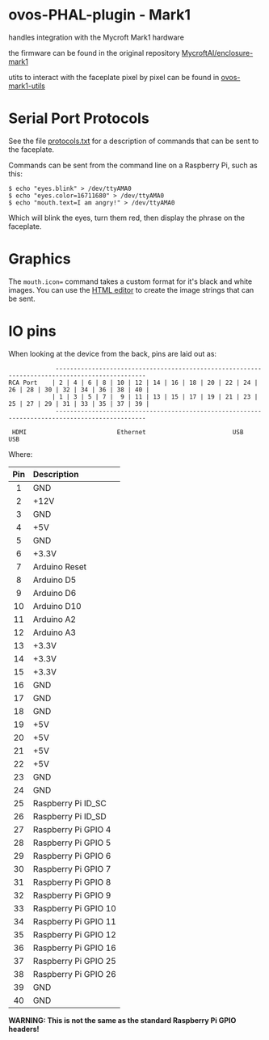 # ovos-PHAL-plugin - Mark1

handles integration with the Mycroft Mark1 hardware

the firmware can be found in the original repository [MycroftAI/enclosure-mark1](https://github.com/MycroftAI/enclosure-mark1)

utits to interact with the faceplate pixel by pixel can be found in [ovos-mark1-utils](https://github.com/OpenVoiceOS/ovos-mark1-utils) 

# Serial Port Protocols

See the file [protocols.txt](./protocols.txt) for a description of commands that can be sent to the faceplate.

Commands can be sent from the command line on a Raspberry Pi, such as this:
```
$ echo "eyes.blink" > /dev/ttyAMA0
$ echo "eyes.color=16711680" > /dev/ttyAMA0
$ echo "mouth.text=I am angry!" > /dev/ttyAMA0
```
Which will blink the eyes, turn them red, then display the phrase on the faceplate.


# Graphics
The `mouth.icon=` command takes a custom format for it's black and white images.  You can use the [HTML editor](http://htmlpreview.github.io/?https://raw.githubusercontent.com/MycroftAI/enclosure-mark1/master/editor.html) to create the image strings that can be sent. 

# IO pins
When looking at the device from the back, pins are laid out as:

```
             -----------------------------------------------------------------------------------------------
RCA Port    | 2 | 4 | 6 | 8 | 10 | 12 | 14 | 16 | 18 | 20 | 22 | 24 | 26 | 28 | 30 | 32 | 34 | 36 | 38 | 40 |
            | 1 | 3 | 5 | 7 |  9 | 11 | 13 | 15 | 17 | 19 | 21 | 23 | 25 | 27 | 29 | 31 | 33 | 35 | 37 | 39 |
             -----------------------------------------------------------------------------------------------

 HDMI                         Ethernet                        USB     USB
```

Where:

| Pin| Description          |
|:--:|:---------------------|
| 1  | GND                  |
| 2  | +12V                 |
| 3  | GND                  |
| 4  | +5V                  |
| 5  | GND                  |
| 6  | +3.3V                |
| 7  | Arduino Reset        |
| 8  | Arduino D5           |
| 9  | Arduino D6           |
| 10 | Arduino D10          |
| 11 | Arduino A2           |
| 12 | Arduino A3           |
| 13 | +3.3V                |
| 14 | +3.3V                |
| 15 | +3.3V                |
| 16 | GND                  |
| 17 | GND                  |
| 18 | GND                  |
| 19 | +5V                  |
| 20 | +5V                  |
| 21 | +5V                  |
| 22 | +5V                  |
| 23 | GND                  |
| 24 | GND                  |
| 25 | Raspberry Pi ID_SC   |
| 26 | Raspberry Pi ID_SD   |
| 27 | Raspberry Pi GPIO 4  |
| 28 | Raspberry Pi GPIO 5  |
| 29 | Raspberry Pi GPIO 6  |
| 30 | Raspberry Pi GPIO 7  |
| 31 | Raspberry Pi GPIO 8  |
| 32 | Raspberry Pi GPIO 9  |
| 33 | Raspberry Pi GPIO 10 |
| 34 | Raspberry Pi GPIO 11 |
| 35 | Raspberry Pi GPIO 12 |
| 36 | Raspberry Pi GPIO 16 |
| 37 | Raspberry Pi GPIO 25 |
| 38 | Raspberry Pi GPIO 26 |
| 39 | GND                  |
| 40 | GND                  |

**WARNING: This is not the same as the standard Raspberry Pi GPIO headers!**

